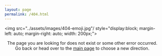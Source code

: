 ```yaml
---
layout: page
permalink: /404.html
---
```


<div>

<img src="../assets/images/404-emoji.jpg"/ style="display:block; margin-left: auto; margin-right: auto; width: 200px;">
<br/><p align="center">
The page you are looking for does not exist or some other error occurred.<br/>
Go back or head over to the <a href="https://tushaargvs.github.io/" target="_blank">main page</a> to choose a new direction.
</p>
</div>